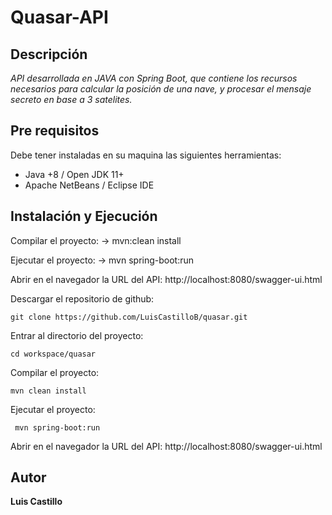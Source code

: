 # Quasar-API

## Descripción
_API desarrollada en JAVA con Spring Boot, que contiene los recursos necesarios para calcular la posición de una nave, y procesar el mensaje secreto en base a 3 satelites._

## Pre requisitos
Debe tener instaladas en su maquina las siguientes herramientas:

* Java +8 / Open JDK 11+
* Apache NetBeans / Eclipse IDE

## Instalación y Ejecución

Compilar el proyecto:
-> mvn:clean install

Ejecutar el proyecto:
->  mvn spring-boot:run

Abrir en el navegador la URL del API: http://localhost:8080/swagger-ui.html



Descargar el repositorio de github:

    git clone https://github.com/LuisCastilloB/quasar.git
    
Entrar al directorio del proyecto:

	cd workspace/quasar

Compilar el proyecto:

	mvn clean install
    
Ejecutar el proyecto:

	 mvn spring-boot:run

Abrir en el navegador la URL del API: http://localhost:8080/swagger-ui.html

## Autor
**Luis Castillo**
